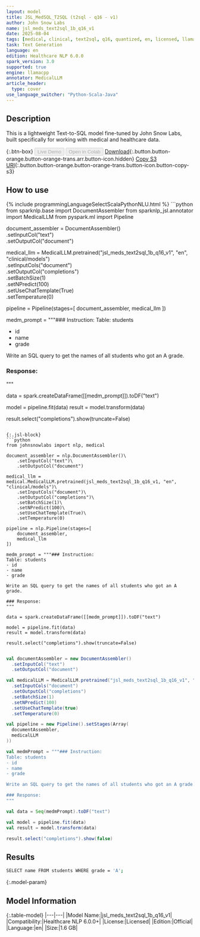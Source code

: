 ```yaml
---
layout: model
title: JSL_MedSQL_T2SQL (t2sql - q16 - v1)
author: John Snow Labs
name: jsl_meds_text2sql_1b_q16_v1
date: 2025-08-04
tags: [medical, clinical, text2sql, q16, quantized, en, licensed, llamacpp]
task: Text Generation
language: en
edition: Healthcare NLP 6.0.0
spark_version: 3.0
supported: true
engine: llamacpp
annotator: MedicalLLM
article_header:
  type: cover
use_language_switcher: "Python-Scala-Java"
---
```


## Description

This is a lightweight Text-to-SQL model fine-tuned by John Snow Labs, built specifically for working with medical and healthcare data.

{:.btn-box}
<button class="button button-orange" disabled>Live Demo</button>
<button class="button button-orange" disabled>Open in Colab</button>
[Download](https://s3.amazonaws.com/auxdata.johnsnowlabs.com/clinical/models/jsl_meds_text2sql_1b_q16_v1_en_6.0.0_3.0_1754331377777.zip){:.button.button-orange.button-orange-trans.arr.button-icon.hidden}
[Copy S3 URI](s3://auxdata.johnsnowlabs.com/clinical/models/jsl_meds_text2sql_1b_q16_v1_en_6.0.0_3.0_1754331377777.zip){:.button.button-orange.button-orange-trans.button-icon.button-copy-s3}

## How to use



<div class="tabs-box" markdown="1">
{% include programmingLanguageSelectScalaPythonNLU.html %}
```python
from sparknlp.base import DocumentAssembler
from sparknlp_jsl.annotator import MedicalLLM
from pyspark.ml import Pipeline

document_assembler = DocumentAssembler()\
    .setInputCol("text")\
    .setOutputCol("document")

medical_llm = MedicalLLM.pretrained("jsl_meds_text2sql_1b_q16_v1", "en", "clinical/models")\
    .setInputCols("document")\
    .setOutputCol("completions")\
    .setBatchSize(1)\
    .setNPredict(100)\
    .setUseChatTemplate(True)\
    .setTemperature(0)

pipeline = Pipeline(stages=[
    document_assembler,
    medical_llm
])

medm_prompt = """### Instruction:
Table: students  
- id  
- name  
- grade  

Write an SQL query to get the names of all students who got an A grade.

### Response:
"""

data = spark.createDataFrame([[medm_prompt]]).toDF("text")

model = pipeline.fit(data)
result = model.transform(data)

result.select("completions").show(truncate=False)

```

{:.jsl-block}
```python
from johnsnowlabs import nlp, medical

document_assembler = nlp.DocumentAssembler()\
    .setInputCol("text")\
    .setOutputCol("document")

medical_llm = medical.MedicalLLM.pretrained(jsl_meds_text2sql_1b_q16_v1, "en", "clinical/models")\
    .setInputCols("document")\
    .setOutputCol("completions")\
    .setBatchSize(1)\
    .setNPredict(100)\
    .setUseChatTemplate(True)\
    .setTemperature(0)

pipeline = nlp.Pipeline(stages=[
    document_assembler,
    medical_llm
])

medm_prompt = """### Instruction:
Table: students  
- id  
- name  
- grade  

Write an SQL query to get the names of all students who got an A grade.

### Response:
"""

data = spark.createDataFrame([[medm_prompt]]).toDF("text")

model = pipeline.fit(data)
result = model.transform(data)

result.select("completions").show(truncate=False)

```
```scala

val documentAssembler = new DocumentAssembler()
  .setInputCol("text")
  .setOutputCol("document")

val medicalLLM = MedicalLLM.pretrained("jsl_meds_text2sql_1b_q16_v1", "en", "clinical/models")
  .setInputCols("document")
  .setOutputCol("completions")
  .setBatchSize(1)
  .setNPredict(100)
  .setUseChatTemplate(true)
  .setTemperature(0)

val pipeline = new Pipeline().setStages(Array(
  documentAssembler,
  medicalLLM
))

val medmPrompt = """### Instruction:
Table: students  
- id  
- name  
- grade  

Write an SQL query to get the names of all students who got an A grade.

### Response:
"""

val data = Seq(medmPrompt).toDF("text")

val model = pipeline.fit(data)
val result = model.transform(data)

result.select("completions").show(false)

```
</div>

## Results

```bash
SELECT name FROM students WHERE grade = 'A';
```

{:.model-param}
## Model Information

{:.table-model}
|---|---|
|Model Name:|jsl_meds_text2sql_1b_q16_v1|
|Compatibility:|Healthcare NLP 6.0.0+|
|License:|Licensed|
|Edition:|Official|
|Language:|en|
|Size:|1.6 GB|